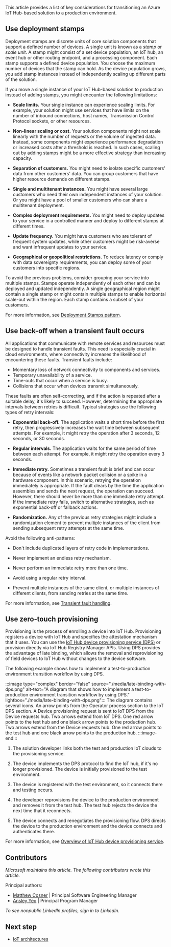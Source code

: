 This article provides a list of key considerations for transitioning an Azure IoT Hub-based solution to a production environment.

## Use deployment stamps

Deployment stamps are discrete units of core solution components that support a defined number of devices. A single unit is known as a *stamp* or *scale unit*. A stamp might consist of a set device population, an IoT hub, an event hub or other routing endpoint, and a processing component. Each stamp supports a defined device population. You choose the maximum number of devices that the stamp can hold. As the device population grows, you add stamp instances instead of independently scaling up different parts of the solution.

If you move a single instance of your IoT Hub-based solution to production instead of adding stamps, you might encounter the following limitations:

- **Scale limits.** Your single instance can experience scaling limits. For example, your solution might use services that have limits on the number of inbound connections, host names, Transmission Control Protocol sockets, or other resources.

- **Non-linear scaling or cost.** Your solution components might not scale linearly with the number of requests or the volume of ingested data. Instead, some components might experience performance degradation or increased costs after a threshold is reached. In such cases, scaling out by adding stamps might be a more effective strategy than increasing capacity.

- **Separation of customers.** You might need to isolate specific customers' data from other customers' data. You can group customers that have higher resource demands on different stamps.

- **Single and multitenant instances.** You might have several large customers who need their own independent instances of your solution. Or you might have a pool of smaller customers who can share a multitenant deployment.

- **Complex deployment requirements.** You might need to deploy updates to your service in a controlled manner and deploy to different stamps at different times.

- **Update frequency.** You might have customers who are tolerant of frequent system updates, while other customers might be risk-averse and want infrequent updates to your service.

- **Geographical or geopolitical restrictions.** To reduce latency or comply with data sovereignty requirements, you can deploy some of your customers into specific regions.

To avoid the previous problems, consider grouping your service into multiple stamps. Stamps operate independently of each other and can be deployed and updated independently. A single geographical region might contain a single stamp or might contain multiple stamps to enable horizontal scale-out within the region. Each stamp contains a subset of your customers.

For more information, see [Deployment Stamps pattern](/azure/architecture/patterns/deployment-stamp).

## Use back-off when a transient fault occurs

All applications that communicate with remote services and resources must be designed to handle transient faults. This need is especially crucial in cloud environments, where connectivity increases the likelihood of encountering these faults. Transient faults include:

- Momentary loss of network connectivity to components and services.
- Temporary unavailability of a service.
- Time-outs that occur when a service is busy.
- Collisions that occur when devices transmit simultaneously.

These faults are often self-correcting, and if the action is repeated after a suitable delay, it's likely to succeed. However, determining the appropriate intervals between retries is difficult. Typical strategies use the following types of retry intervals:

- **Exponential back-off.** The application waits a short time before the first retry, then progressively increases the wait time between subsequent attempts. For example, it might retry the operation after 3 seconds, 12 seconds, or 30 seconds.

- **Regular intervals.** The application waits for the same period of time between each attempt. For example, it might retry the operation every 3 seconds.

- **Immediate retry.** Sometimes a transient fault is brief and can occur because of events like a network packet collision or a spike in a hardware component. In this scenario, retrying the operation immediately is appropriate. If the fault clears by the time the application assembles and sends the next request, the operation can succeed. However, there should never be more than one immediate retry attempt. If the immediate retry fails, switch to alternative strategies, such as exponential back-off or fallback actions.

- **Randomization.** Any of the previous retry strategies might include a randomization element to prevent multiple instances of the client from sending subsequent retry attempts at the same time.

Avoid the following anti-patterns:

- Don't include duplicated layers of retry code in implementations.

- Never implement an endless retry mechanism.

- Never perform an immediate retry more than one time.

- Avoid using a regular retry interval.

- Prevent multiple instances of the same client, or multiple instances of different clients, from sending retries at the same time.

For more information, see [Transient fault handling](/azure/architecture/best-practices/transient-faults).

## Use zero-touch provisioning

Provisioning is the process of enrolling a device into IoT Hub. Provisioning registers a device with IoT Hub and specifies the attestation mechanism that it uses. You can use the [IoT Hub device provisioning service (DPS)](/azure/iot-dps/) or provision directly via IoT Hub Registry Manager APIs. Using DPS provides the advantage of late binding, which allows the removal and reprovisioning of field devices to IoT Hub without changes to the device software.

The following example shows how to implement a test-to-production environment transition workflow by using DPS.

:::image type="complex" border="false" source="./media/late-binding-with-dps.png" alt-text="A diagram that shows how to implement a test-to-production environment transition workflow by using DPS." lightbox="./media/late-binding-with-dps.png":::
   The diagram contains several icons. An arrow points from the Operator process section to the IoT DPS section. A Device provisioning request is sent to IoT DPS from the Device requests hub. Two arrows extend from IoT DPS. One red arrow points to the test hub and one black arrow points to the production hub. Two arrows extend from the Device requests hub. One red arrow points to the test hub and one black arrow points to the production hub.
:::image-end:::

1. The solution developer links both the test and production IoT clouds to the provisioning service.

1. The device implements the DPS protocol to find the IoT hub, if it's no longer provisioned. The device is initially provisioned to the test environment.

1. The device is registered with the test environment, so it connects there and testing occurs.

1. The developer reprovisions the device to the production environment and removes it from the test hub. The test hub rejects the device the next time that it reconnects.

1. The device connects and renegotiates the provisioning flow. DPS directs the device to the production environment and the device connects and authenticates there.

For more information, see [Overview of IoT Hub device provisioning service](/azure/iot-dps/about-iot-dps#provisioning-process).

## Contributors

*Microsoft maintains this article. The following contributors wrote this article.*

Principal authors:

- [Matthew Cosner](https://www.linkedin.com/in/matthew-cosner-447843225/) | Principal Software Engineering Manager
- [Ansley Yeo](https://www.linkedin.com/in/ansleyyeo/) | Principal Program Manager

*To see nonpublic LinkedIn profiles, sign in to LinkedIn.*

## Next step

- [IoT architectures](/azure/architecture/browse/?azure_categories=iot)
